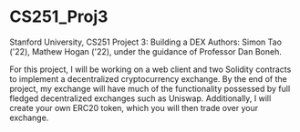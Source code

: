 # CS251_Proj3
Stanford University, CS251 Project 3: Building a DEX
Authors: Simon Tao ('22), Mathew Hogan ('22), under the guidance of Professor Dan Boneh. 

For this project, I will be working on a web client and two Solidity contracts to implement a
decentralized cryptocurrency exchange. By the end of the project, my exchange will have much of
the functionality possessed by full fledged decentralized exchanges such as Uniswap. Additionally,
I will create your own ERC20 token, which you will then trade over your exchange.